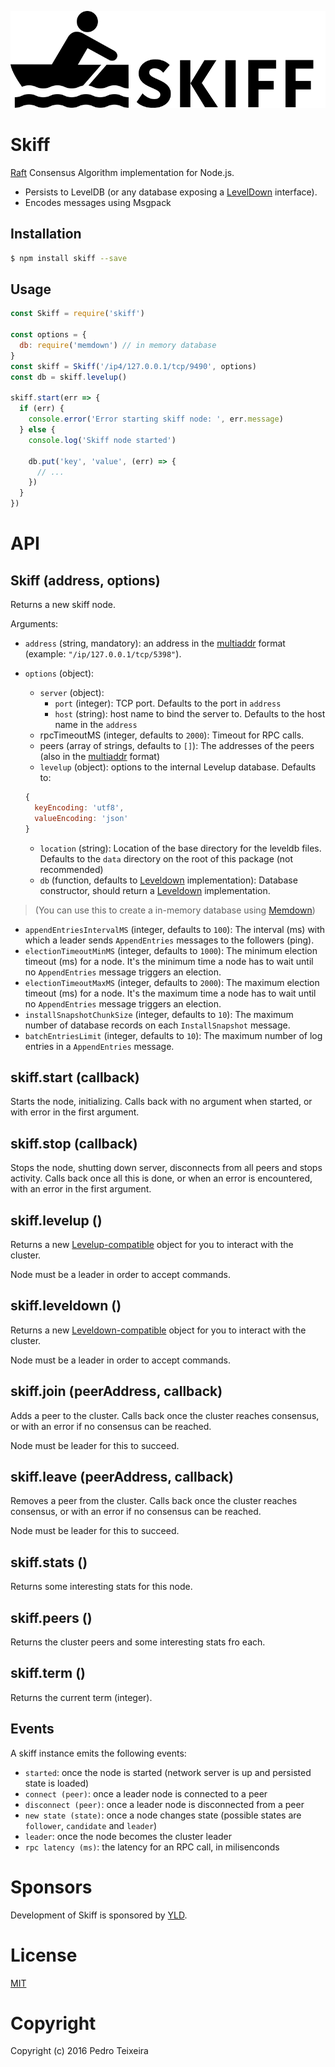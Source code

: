 ![Skiff](skiff.png)

# Skiff

[Raft](https://raft.github.io/) Consensus Algorithm implementation for Node.js.

* Persists to LevelDB (or any database exposing a [LevelDown](https://github.com/level/leveldown) interface).
* Encodes messages using Msgpack

## Installation

```bash
$ npm install skiff --save
```

## Usage

```javascript
const Skiff = require('skiff')

const options = {
  db: require('memdown') // in memory database
}
const skiff = Skiff('/ip4/127.0.0.1/tcp/9490', options)
const db = skiff.levelup()

skiff.start(err => {
  if (err) {
    console.error('Error starting skiff node: ', err.message)
  } else {
    console.log('Skiff node started')

    db.put('key', 'value', (err) => {
      // ...
    })
  }
})
```

# API

## Skiff (address, options)

Returns a new skiff node.

Arguments:

* `address` (string, mandatory): an address in the [multiaddr](https://github.com/multiformats/js-multiaddr#readme) format (example: `"/ip/127.0.0.1/tcp/5398"`).
* `options` (object):
  * `server` (object):
    * `port` (integer): TCP port. Defaults to the port in `address`
    * `host` (string): host name to bind the server to. Defaults to the host name in the `address`
  * rpcTimeoutMS (integer, defaults to `2000`): Timeout for RPC calls.
  * peers (array of strings, defaults to `[]`): The addresses of the peers (also in the [multiaddr](https://github.com/multiformats/js-multiaddr#readme) format)
  * `levelup` (object): options to the internal Levelup database. Defaults to:
  
  ```javascript
  {
    keyEncoding: 'utf8',
    valueEncoding: 'json'
  }
  ```

  * `location` (string): Location of the base directory for the leveldb files. Defaults to the `data` directory on the root of this package (not recommended)
  * `db` (function, defaults to [Leveldown](https://github.com/Level/leveldown#readme) implementation): Database constructor, should return a [Leveldown](https://github.com/Level/leveldown#readme) implementation.
 
 > (You can use this to create a in-memory database using [Memdown](https://github.com/Level/memdown#readme))
 
  * `appendEntriesIntervalMS` (integer, defaults to `100`): The interval (ms) with which a leader sends `AppendEntries` messages to the followers (ping).
  * `electionTimeoutMinMS` (integer, defaults to `1000`): The minimum election timeout (ms) for a node. It's the minimum time a node has to wait until no `AppendEntries` message triggers an election.
  * `electionTimeoutMaxMS` (integer, defaults to `2000`): The maximum election timeout (ms) for a node. It's the maximum time a node has to wait until no `AppendEntries` message triggers an election.
  * `installSnapshotChunkSize` (integer, defaults to `10`): The maximum number of database records on each `InstallSnapshot` message.
  * `batchEntriesLimit` (integer, defaults to `10`): The maximum number of log entries in a `AppendEntries` message.

## skiff.start (callback)

Starts the node, initializing. Calls back with no argument when started, or with error in the first argument.

## skiff.stop (callback)

Stops the node, shutting down server, disconnects from all peers and stops activity. Calls back once all this is done, or when an error is encountered, with an error in the first argument.

## skiff.levelup ()

Returns a new [Levelup-compatible](https://github.com/level/levelup) object for you to interact with the cluster.

Node must be a leader in order to accept commands.

## skiff.leveldown ()

Returns a new [Leveldown-compatible](https://github.com/level/leveldown) object for you to interact with the cluster.

Node must be a leader in order to accept commands.

## skiff.join (peerAddress, callback)

Adds a peer to the cluster. Calls back once the cluster reaches consensus, or with an error if no consensus can be reached.

Node must be leader for this to succeed.

## skiff.leave (peerAddress, callback)

Removes a peer from the cluster. Calls back once the cluster reaches consensus, or with an error if no consensus can be reached.

Node must be leader for this to succeed.

## skiff.stats ()

Returns some interesting stats for this node.

## skiff.peers ()

Returns the cluster peers and some interesting stats fro each.

## skiff.term ()

Returns the current term (integer).

## Events

A skiff instance emits the following events:

* `started`: once the node is started (network server is up and persisted state is loaded)
* `connect (peer)`: once a leader node is connected to a peer
* `disconnect (peer)`: once a leader node is disconnected from a peer
* `new state (state)`: once a node changes state (possible states are `follower`, `candidate` and `leader`)
* `leader`: once the node becomes the cluster leader
* `rpc latency (ms)`: the latency for an RPC call, in milisenconds

# Sponsors

Development of Skiff is sponsored by [YLD](https://yld.io).

# License

[MIT](LICENSE)

# Copyright

Copyright (c) 2016 Pedro Teixeira
